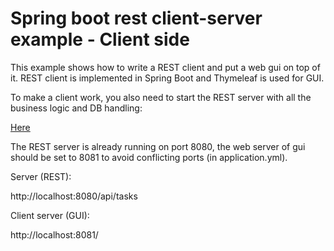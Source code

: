 # Spring boot rest client-server example - Client side

This example shows how to write a REST client and put a web gui on top of it.
REST client is implemented in Spring Boot and Thymeleaf is used for GUI.


To make a client work, you also need to start the REST server with all the business logic and DB handling:

[Here](../spring-boot-rest-impl/README.md)


The REST server is already running on port 8080, the web server of gui should be set to 8081 to avoid conflicting ports (in application.yml).


Server (REST):

http://localhost:8080/api/tasks

Client server (GUI):

http://localhost:8081/






